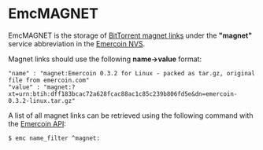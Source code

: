 # EmcMAGNET

EmcMAGNET is the storage of [BitTorrent magnet
links](http://www.makeuseof.com/tag/bittorrent-magnets-work-technology-explained/)
under the **"magnet"** service abbreviation in the [Emercoin
NVS](Emercoin_NVS).

Magnet links should use the following **name-&gt;value** format:

    "name" : "magnet:Emercoin 0.3.2 for Linux - packed as tar.gz, original file from emercoin.com"
    "value" : "magnet:?xt=urn:btih:dff183bcac72a628fcac88ac1c85c239b806fd5e&dn=emercoin-0.3.2-linux.tar.gz"

A list of all magnet links can be retrieved using the following command
with the [Emercoin API](../General_Usage/Emercoin_API):

    $ emc name_filter ^magnet:
